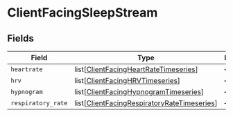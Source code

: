 # ClientFacingSleepStream


## Fields

| Field                                                                                                       | Type                                                                                                        | Required                                                                                                    | Description                                                                                                 |
| ----------------------------------------------------------------------------------------------------------- | ----------------------------------------------------------------------------------------------------------- | ----------------------------------------------------------------------------------------------------------- | ----------------------------------------------------------------------------------------------------------- |
| `heartrate`                                                                                                 | list[[ClientFacingHeartRateTimeseries](../../models/shared/clientfacingheartratetimeseries.md)]             | :heavy_minus_sign:                                                                                          | N/A                                                                                                         |
| `hrv`                                                                                                       | list[[ClientFacingHRVTimeseries](../../models/shared/clientfacinghrvtimeseries.md)]                         | :heavy_minus_sign:                                                                                          | N/A                                                                                                         |
| `hypnogram`                                                                                                 | list[[ClientFacingHypnogramTimeseries](../../models/shared/clientfacinghypnogramtimeseries.md)]             | :heavy_minus_sign:                                                                                          | N/A                                                                                                         |
| `respiratory_rate`                                                                                          | list[[ClientFacingRespiratoryRateTimeseries](../../models/shared/clientfacingrespiratoryratetimeseries.md)] | :heavy_minus_sign:                                                                                          | N/A                                                                                                         |